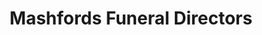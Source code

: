 ---
title: "Mashfords Funeral Directors"
url: /cleethorpes/mashfords-funeral-directors/
shop: Bestattungen
---